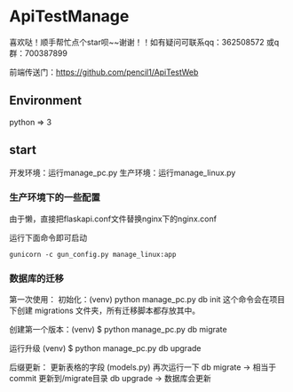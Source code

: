 # ApiTestManage
喜欢哒！顺手帮忙点个star呗~~谢谢！！如有疑问可联系qq：362508572   或q群：700387899

前端传送门：https://github.com/pencil1/ApiTestWeb

## Environment
python => 3

## start
开发环境：运行manage_pc.py
生产环境：运行manage_linux.py

### 生产环境下的一些配置
由于懒，直接把flaskapi.conf文件替换nginx下的nginx.conf

运行下面命令即可启动

    gunicorn -c gun_config.py manage_linux:app

### 数据库的迁移

第一次使用：
初始化：(venv)  python manage_pc.py db init 这个命令会在项目下创建 migrations 文件夹，所有迁移脚本都存放其中。

创建第一个版本：(venv) $ python manage_pc.py db migrate

运行升级 (venv) $ python manage_pc.py db upgrade

后缀更新：
更新表格的字段 (models.py)
再次运行一下 db migrate -> 相当于commit 更新到/migrate目录
db upgrade -> 数据库会更新